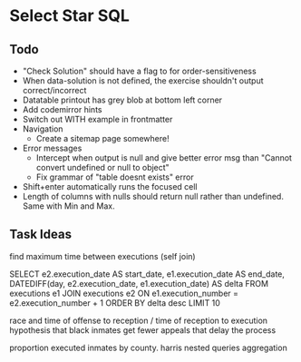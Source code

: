 # Select Star SQL

## Todo
- "Check Solution" should have a flag to for order-sensitiveness
- When data-solution is not defined, the exercise shouldn't output correct/incorrect
- Datatable printout has grey blob at bottom left corner
- Add codemirror hints
- Switch out WITH example in frontmatter
- Navigation
  - Create a sitemap page somewhere!
- Error messages
  - Intercept when output is null and give better error msg than "Cannot convert undefined or null to object"
  - Fix grammar of "table doesnt exists" error
- Shift+enter automatically runs the focused cell
- Length of columns with nulls should return null rather than undefined. Same with Min and Max.

## Task Ideas
find maximum time between executions
(self join)

SELECT 
e2.execution_date AS start_date, 
e1.execution_date AS end_date,
DATEDIFF(day, e2.execution_date, e1.execution_date) AS delta
FROM executions e1 JOIN executions e2
ON e1.execution_number = e2.execution_number + 1
ORDER BY delta desc 
LIMIT 10

race and time of offense to reception / time of reception to execution
hypothesis that black inmates get fewer appeals that delay the process

proportion executed inmates by county.
harris
nested queries
aggregation
